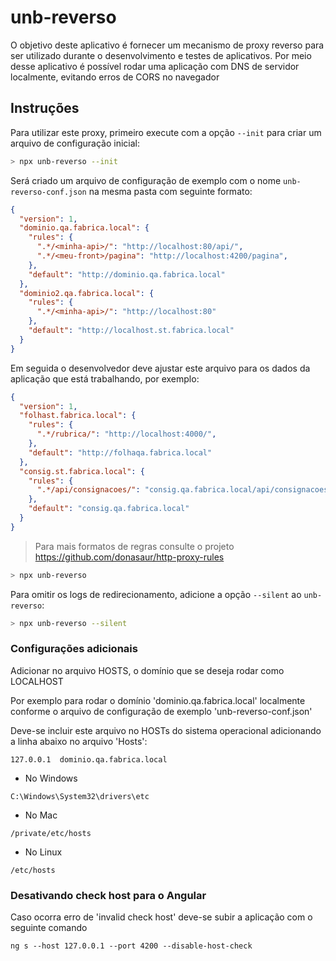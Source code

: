 # unb-reverso

O objetivo deste aplicativo é fornecer um mecanismo de proxy reverso para ser utilizado durante o desenvolvimento e testes de aplicativos.
Por meio desse aplicativo é possível rodar uma aplicação com DNS de servidor localmente, evitando erros de CORS no navegador
## Instruções

Para utilizar este proxy, primeiro execute com a opção `--init` para criar um arquivo de configuração inicial:

```bash
> npx unb-reverso --init
```

Será criado um arquivo de configuração de exemplo com o nome `unb-reverso-conf.json` na mesma pasta com seguinte formato:

```json
{
  "version": 1,
  "dominio.qa.fabrica.local": {
    "rules": {
      ".*/<minha-api>/": "http://localhost:80/api/",
      ".*/<meu-front>/pagina": "http://localhost:4200/pagina",
    },
    "default": "http://dominio.qa.fabrica.local"
  },
  "dominio2.qa.fabrica.local": {
    "rules": {
      ".*/<minha-api>/": "http://localhost:80"
    },
    "default": "http://localhost.st.fabrica.local"
  }
}
```

Em seguida o desenvolvedor deve ajustar este arquivo para os dados da aplicação que está trabalhando, por exemplo:

```json
{
  "version": 1,
  "folhast.fabrica.local": {
    "rules": {
      ".*/rubrica/": "http://localhost:4000/",
    },
    "default": "http://folhaqa.fabrica.local"
  },
  "consig.st.fabrica.local": {
    "rules": {
      ".*/api/consignacoes/": "consig.qa.fabrica.local/api/consignacoes/"
    },
    "default": "consig.qa.fabrica.local"
  }
}
```

> Para mais formatos de regras consulte o projeto <https://github.com/donasaur/http-proxy-rules>

```bash
> npx unb-reverso
```

Para omitir os logs de redirecionamento, adicione a opção `--silent` ao `unb-reverso`:

```bash
> npx unb-reverso --silent
```

### Configurações adicionais

Adicionar no arquivo HOSTS, o domínio que se deseja rodar como LOCALHOST

Por exemplo para rodar o domínio 'dominio.qa.fabrica.local' localmente conforme o arquivo de configuração de exemplo 'unb-reverso-conf.json'

Deve-se incluir este arquivo no HOSTs do sistema operacional adicionando a linha abaixo no arquivo 'Hosts':
```
127.0.0.1  dominio.qa.fabrica.local
```

* No Windows
```
C:\Windows\System32\drivers\etc
```

* No Mac
```
/private/etc/hosts
```

* No Linux
```
/etc/hosts
```

### Desativando check host para o Angular
Caso ocorra erro de 'invalid check host' deve-se subir a aplicação com o seguinte comando
```
ng s --host 127.0.0.1 --port 4200 --disable-host-check
```
